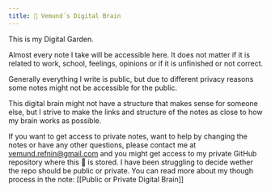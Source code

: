 ```yaml
---
title: 🧠 Vemund´s Digital Brain
---
```


This is my Digital Garden.

Almost every note I take will be accessible here. It does not matter if it is related to work, school, feelings, opinions or if it is unfinished or not correct.

Generally everything I write is public, but due to different privacy reasons some notes might not be accessible for the public.

This digital brain might not have a structure that makes sense for someone else, but I strive to make the links and structure of the notes as close to how my brain works as possible.

If you want to get access to private notes, want to help by changing the notes or have any other questions, please contact me at vemund.refnin@gmail.com and you might get access to my private  GitHub repository where this 🧠 is stored. I have been struggling to decide wether the repo should be public or private. You can read more about my though process in the note: [[Public or Private Digital Brain]]







